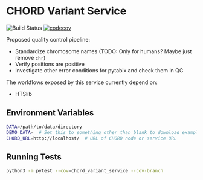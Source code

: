 # CHORD Variant Service

![Build Status](https://api.travis-ci.org/c3g/chord_variant_service.svg?branch=master)
[![codecov](https://codecov.io/gh/c3g/chord_variant_service/branch/master/graph/badge.svg)](https://codecov.io/gh/c3g/chord_variant_service)

Proposed quality control pipeline:

* Standardize chromosome names (TODO: Only for humans? Maybe just remove `chr`)
* Verify positions are positive
* Investigate other error conditions for pytabix and check them in QC

The workflows exposed by this service currently depend on:

* HTSlib


## Environment Variables

```bash
DATA=/path/to/data/directory
DEMO_DATA=  # Set this to something other than blank to download example data on boot
CHORD_URL=http://localhost/  # URL of CHORD node or service URL
```


## Running Tests

```bash
python3 -m pytest --cov=chord_variant_service --cov-branch
```
